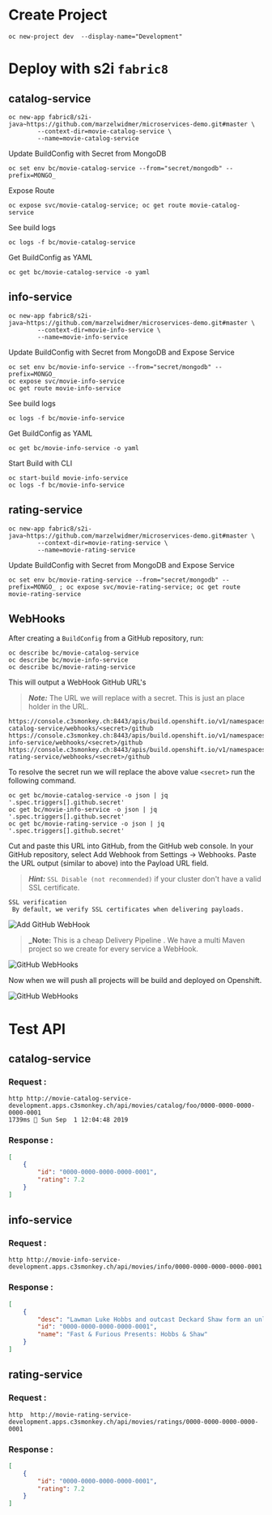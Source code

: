 # Create Project
```
oc new-project dev  --display-name="Development"
```

# Deploy with s2i `fabric8`
## catalog-service
```
oc new-app fabric8/s2i-java~https://github.com/marzelwidmer/microservices-demo.git#master \
        --context-dir=movie-catalog-service \
        --name=movie-catalog-service
```
Update BuildConfig with Secret from MongoDB
```
oc set env bc/movie-catalog-service --from="secret/mongodb" --prefix=MONGO_
```
Expose Route
```
oc expose svc/movie-catalog-service; oc get route movie-catalog-service
```

See build logs
```
oc logs -f bc/movie-catalog-service
```

Get BuildConfig as YAML 
``` 
oc get bc/movie-catalog-service -o yaml
```

## info-service
```
oc new-app fabric8/s2i-java~https://github.com/marzelwidmer/microservices-demo.git#master \
        --context-dir=movie-info-service \
        --name=movie-info-service
```
Update BuildConfig with Secret from MongoDB and Expose Service
```
oc set env bc/movie-info-service --from="secret/mongodb" --prefix=MONGO_ 
oc expose svc/movie-info-service
oc get route movie-info-service
```

See build logs
```
oc logs -f bc/movie-info-service
```

Get BuildConfig as YAML 
``` 
oc get bc/movie-info-service -o yaml
```

Start Build with CLI
```
oc start-build movie-info-service
oc logs -f bc/movie-info-service    
```


## rating-service
```
oc new-app fabric8/s2i-java~https://github.com/marzelwidmer/microservices-demo.git#master \
        --context-dir=movie-rating-service \
        --name=movie-rating-service
```
Update BuildConfig with Secret from MongoDB and Expose Service
```
oc set env bc/movie-rating-service --from="secret/mongodb" --prefix=MONGO_ ; oc expose svc/movie-rating-service; oc get route movie-rating-service
```

## WebHooks
After creating a `BuildConfig` from a GitHub repository, run:
```
oc describe bc/movie-catalog-service
oc describe bc/movie-info-service
oc describe bc/movie-rating-service
```
This will output a WebHook GitHub URL's 
> **_Note:_** The URL <secret> we will replace with a secret. This is just an place holder in the URL.
``` 
https://console.c3smonkey.ch:8443/apis/build.openshift.io/v1/namespaces/development/buildconfigs/movie-catalog-service/webhooks/<secret>/github
https://console.c3smonkey.ch:8443/apis/build.openshift.io/v1/namespaces/development/buildconfigs/movie-info-service/webhooks/<secret>/github
https://console.c3smonkey.ch:8443/apis/build.openshift.io/v1/namespaces/development/buildconfigs/movie-rating-service/webhooks/<secret>/github
```

To resolve the secret run we will replace the above value `<secret>` run the following command.
``` 
oc get bc/movie-catalog-service -o json | jq '.spec.triggers[].github.secret'
oc get bc/movie-info-service -o json | jq '.spec.triggers[].github.secret'
oc get bc/movie-rating-service -o json | jq '.spec.triggers[].github.secret'
```

Cut and paste this URL into GitHub, from the GitHub web console.
In your GitHub repository, select Add Webhook from Settings → Webhooks.
Paste the URL output (similar to above) into the Payload URL field.

> **_Hint:_** `SSL Disable (not recommended)` if your cluster don't have a valid SSL certificate.
```
SSL verification
 By default, we verify SSL certificates when delivering payloads.
```

![Add GitHub WebHook](/Add-GitHub-WebHook.png)

> **_Note:**  This is a cheap Delivery  Pipeline . We have a multi Maven project so we create for every service a WebHook.


![GitHub WebHooks](/GitHub-WebHooks.png)

Now when we will push all projects will be build and deployed on Openshift.

![GitHub WebHooks](/Builds.png)



# Test API
## catalog-service
### Request :
```
http http://movie-catalog-service-development.apps.c3smonkey.ch/api/movies/catalog/foo/0000-0000-0000-0000-0001                                                                     1739ms  Sun Sep  1 12:04:48 2019
```
### Response :
```json
[
    {
        "id": "0000-0000-0000-0000-0001",
        "rating": 7.2
    }
]
```
## info-service
### Request :
```
http http://movie-info-service-development.apps.c3smonkey.ch/api/movies/info/0000-0000-0000-0000-0001
```
### Response :
```json
[
    {
        "desc": "Lawman Luke Hobbs and outcast Deckard Shaw form an unlikely alliance when a cyber-genetically enhanced villain threatens the future of humanity.",
        "id": "0000-0000-0000-0000-0001",
        "name": "Fast & Furious Presents: Hobbs & Shaw"
    }
]
```

## rating-service
### Request :
```
http  http://movie-rating-service-development.apps.c3smonkey.ch/api/movies/ratings/0000-0000-0000-0000-0001
```
### Response :
```json
[
    {
        "id": "0000-0000-0000-0000-0001",
        "rating": 7.2
    }
]
```